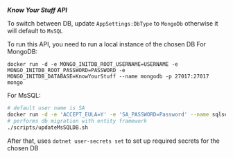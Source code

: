 ***Know Your Stuff API***

To switch between DB, update `AppSettings:DbType` to `MongoDb` otherwise it will default to `MsSQL`

To run this API, you need to run a local instance of the chosen DB
For MongoDB:
```
docker run -d -e MONGO_INITDB_ROOT_USERNAME=USERNAME -e MONGO_INITDB_ROOT_PASSWORD=PASSWORD -e MONGO_INITDB_DATABASE=KnowYourStuff --name mongodb -p 27017:27017 mongo
```

For MsSQL:
```bash
# default user name is SA
docker run -d -e 'ACCEPT_EULA=Y' -e 'SA_PASSWORD=Password' --name sqlserver -p 1433:1433 -d mcr.microsoft.com/mssql/server:2017-latest-ubuntu
# performs db migration with entity framework
./scripts/updateMsSQLDB.sh
```

After that, uses `dotnet user-secrets set` to set up required secrets for the chosen DB